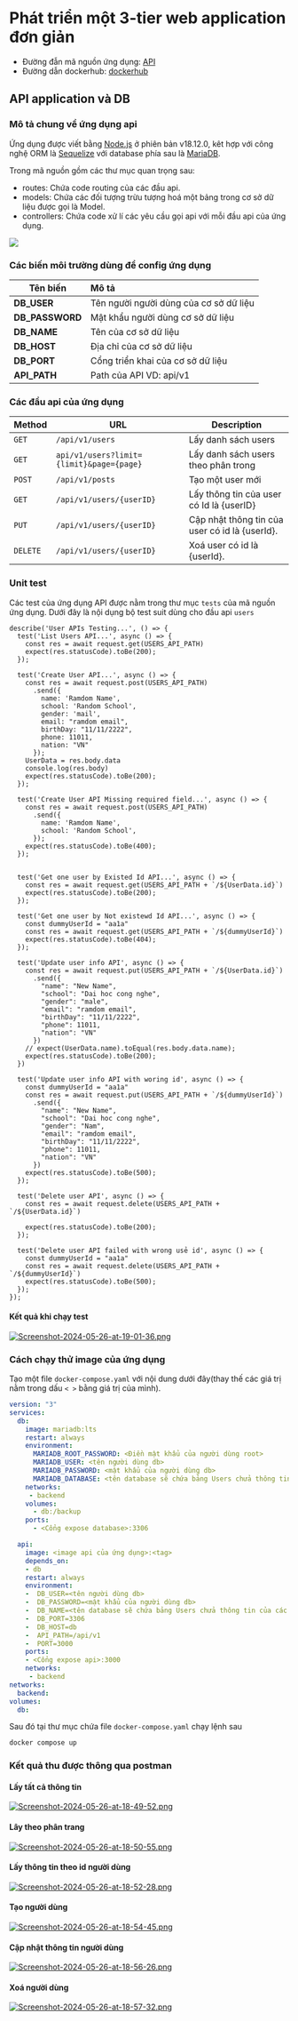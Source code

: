 # Phát triển một 3-tier web application đơn giản
* Đường đẫn mã nguồn ứng dụng: [API](https://github.com/DoTruong1/vdt-backend.git)
* Đường dẫn dockerhub: [dockerhub](https://hub.docker.com/repository/docker/dotruong1910/backend/general)
## API application và DB
### Mô tả chung về ứng dụng api
Ứng dụng được viết bằng [Node.js](https://nodejs.org/) ở phiên bản v18.12.0, kêt hợp với công nghệ ORM là [Sequelize](https://sequelize.org/docs/v7/databases/mariadb/) với database phía sau là [MariaDB](https://mariadb.org).

Trong mã nguồn gồm các thư mục quan trọng sau:
* routes: Chứa code routing của các đầu api.
* models: Chứa các đối tượng trừu tượng hoá một bảng trong cơ sở dữ liệu được gọi là Model.
* controllers: Chứa code xử lí các yêu cầu gọi api với mỗi đầu api của ứng dụng.

![](https://res.cloudinary.com/practicaldev/image/fetch/s--pqY2Rar2--/c_imagga_scale,f_auto,fl_progressive,h_420,q_auto,w_1000/https://miro.medium.com/max/811/1%2ASEfonxxMIktyFJWwA_oTTg.png)

### Các biến môi trường dùng để config ứng dụng
| Tên biến        | Mô tả                                  |
| --------------- |:-------------------------------------- |
| **DB_USER**     | Tên người người dùng của cơ sở dữ liệu |
| **DB_PASSWORD** | Mật khẩu người dùng cơ sở dữ liệu      |
| **DB_NAME**     | Tên của cơ sở dữ liệu                  |
| **DB_HOST**     | Địa chỉ của cơ sở dữ liệu              |
| **DB_PORT**     | Cổng triển khai của cơ sở dữ liệu      |
| **API_PATH**    | Path của API VD: api/v1                |
### Các đầu api của ứng dụng

| Method   | URL                      | Description                                    |
| -------- | ------------------------ | ---------------------------------------------- |
| `GET`    | `/api/v1/users`          | Lấy danh sách users                            |
|`GET`      | `api/v1/users?limit={limit}&page={page}` | Lấy danh sách users theo phân trong 
| `POST`   | `/api/v1/posts`          | Tạo một user mới                               |
| `GET`    | `/api/v1/users/{userID}` | Lấy thông tin của user có Id là {userID}       |
| `PUT`  | `/api/v1/users/{userID}` | Cập nhật thông tin của user có id là {userId}. |
| `DELETE` | `/api/v1/users/{userID}`   | Xoá user có id là {userId}.                    |

### Unit test
Các test của ứng dụng API được nằm trong thư mục `tests` của mã nguồn ứng dụng. Dưới đây là nội dụng bộ test suit dùng cho đầu api `users`
```Js
describe('User APIs Testing...', () => {
  test('List Users API...', async () => {
    const res = await request.get(USERS_API_PATH)
    expect(res.statusCode).toBe(200);
  });

  test('Create User API...', async () => {
    const res = await request.post(USERS_API_PATH)
      .send({
        name: 'Ramdom Name',
        school: 'Random School',
        gender: 'mail',
        email: "ramdom email",
        birthDay: "11/11/2222",
        phone: 11011,
        nation: "VN"
      });
    UserData = res.body.data
    console.log(res.body)
    expect(res.statusCode).toBe(200);
  });

  test('Create User API Missing required field...', async () => {
    const res = await request.post(USERS_API_PATH)
      .send({
        name: 'Ramdom Name',
        school: 'Random School',
      });
    expect(res.statusCode).toBe(400);
  });


  test('Get one user by Existed Id API...', async () => {
    const res = await request.get(USERS_API_PATH + `/${UserData.id}`)
    expect(res.statusCode).toBe(200);
  });

  test('Get one user by Not existewd Id API...', async () => {
    const dummyUserId = "aa1a"
    const res = await request.get(USERS_API_PATH + `/${dummyUserId}`)
    expect(res.statusCode).toBe(404);
  });

  test('Update user info API', async () => {
    const res = await request.put(USERS_API_PATH + `/${UserData.id}`)
      .send({
        "name": "New Name",
        "school": "Dai hoc cong nghe",
        "gender": "male",
        "email": "ramdom email",
        "birthDay": "11/11/2222",
        "phone": 11011,
        "nation": "VN"
      })
    // expect(UserData.name).toEqual(res.body.data.name);
    expect(res.statusCode).toBe(200);
  })

  test('Update user info API with woring id', async () => {
    const dummyUserId = "aa1a"
    const res = await request.put(USERS_API_PATH + `/${dummyUserId}`)
      .send({
        "name": "New Name",
        "school": "Dai hoc cong nghe",
        "gender": "Nam",
        "email": "ramdom email",
        "birthDay": "11/11/2222",
        "phone": 11011,
        "nation": "VN"
      })
    expect(res.statusCode).toBe(500);
  });

  test('Delete user API', async () => {
    const res = await request.delete(USERS_API_PATH + `/${UserData.id}`)

    expect(res.statusCode).toBe(200);
  });

  test('Delete user API failed with wrong usẻ id', async () => {
    const dummyUserId = "aa1a"
    const res = await request.delete(USERS_API_PATH + `/${dummyUserId}`)
    expect(res.statusCode).toBe(500);
  });
});
```
#### Kết quả khi chạy test
[![Screenshot-2024-05-26-at-19-01-36.png](https://i.postimg.cc/sxHMTmX6/Screenshot-2024-05-26-at-19-01-36.png)](https://postimg.cc/FkcFRj03)
### Cách chạy thử image của ứng dụng
Tạo một file `docker-compose.yaml` với nội dung dưới đây(thay thế các giá trị nằm trong dấu `< >` bằng giá trị của mình).
```yaml
version: "3"
services:
  db:
    image: mariadb:lts
    restart: always
    environment:
      MARIADB_ROOT_PASSWORD: <Điền mật khẩu của người dùng root>
      MARIADB_USER: <tên người dùng db>
      MARIADB_PASSWORD: <mật khẩu của người dùng db>
      MARIADB_DATABASE: <tên database sẽ chứa bảng Users chửa thông tin của các thí sinh>
    networks: 
     - backend
    volumes:
      - db:/backup
    ports:
      - <Cổng expose database>:3306

  api:
    image: <image api của ứng dụng>:<tag>
    depends_on:
    - db
    restart: always
    environment:
    -  DB_USER=<tên người dùng db>
    -  DB_PASSWORD=<mật khẩu của người dùng db>
    -  DB_NAME=<tên database sẽ chứa bảng Users chửa thông tin của các thí sinh>
    -  DB_PORT=3306
    -  DB_HOST=db
    -  API_PATH=/api/v1
    -  PORT=3000
    ports:
    - <Cổng expose api>:3000
    networks: 
     - backend
networks:
  backend:
volumes:
  db:
```
Sau đó tại thư mục chứa file `docker-compose.yaml` chạy lệnh sau
```bash
docker compose up
```
### Kết quả thu được thông qua postman
#### Lấy tất cả thông tin
[![Screenshot-2024-05-26-at-18-49-52.png](https://i.postimg.cc/sf6GjH2v/Screenshot-2024-05-26-at-18-49-52.png)](https://postimg.cc/4ncxw5Vg)
#### Lây theo phân trang
[![Screenshot-2024-05-26-at-18-50-55.png](https://i.postimg.cc/QdXMcpCR/Screenshot-2024-05-26-at-18-50-55.png)](https://postimg.cc/BXVs0Pxg)
#### Lấy thông tin theo id người dùng
[![Screenshot-2024-05-26-at-18-52-28.png](https://i.postimg.cc/m2V4fKZ5/Screenshot-2024-05-26-at-18-52-28.png)](https://postimg.cc/rKd35nr1)
#### Tạo người dùng
[![Screenshot-2024-05-26-at-18-54-45.png](https://i.postimg.cc/D08rv9kP/Screenshot-2024-05-26-at-18-54-45.png)](https://postimg.cc/QKZ9SnMF)
#### Cập nhật thông tin người dùng
[![Screenshot-2024-05-26-at-18-56-26.png](https://i.postimg.cc/tRxNYVs3/Screenshot-2024-05-26-at-18-56-26.png)](https://postimg.cc/HjTyNn4n)
#### Xoá người dùng
[![Screenshot-2024-05-26-at-18-57-32.png](https://i.postimg.cc/vHXgBQt7/Screenshot-2024-05-26-at-18-57-32.png)](https://postimg.cc/GH8hgnN9)